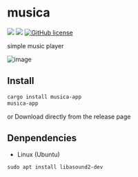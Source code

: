 # musica

![](https://img.shields.io/badge/language-Rust-red) ![](https://img.shields.io/badge/version-0.1.0%20alpha-brightgreen) [![GitHub license](https://img.shields.io/badge/license-MIT-blue.svg)](https://github.com/myyrakle/musica/blob/master/LICENSE)

simple music player

![image](https://github.com/user-attachments/assets/7d1c9a05-116b-4aaa-989a-33edd491b057)


## Install 

```bash
cargo install musica-app
musica-app
```

or Download directly from the release page


## Denpendencies

- Linux (Ubuntu)
```
sudo apt install libasound2-dev
```


